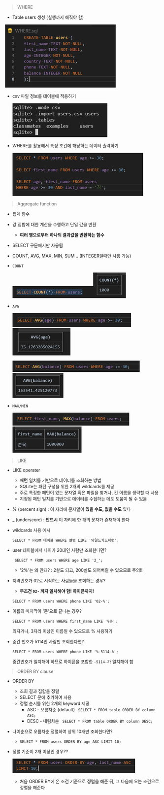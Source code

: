 > WHERE

* Table users 생성 (실행까지 해줘야 함)

![image-20220314141010683](db_day1_2.assets/image-20220314141010683.png)

* csv 파일 정보를 테이블에 적용하기

  ![image-20220314141055734](db_day1_2.assets/image-20220314141055734.png)

* WHERE를 활용해서 특정 조건에 해당하는 데이터 출력하기

  ![image-20220314141508311](db_day1_2.assets/image-20220314141508311.png)

> Aggregate function

* 집계 함수
* 값 집합에 대한 계산을 수행하고 단일 값을 반환
  * **여러 행으로부터 하나의 결과값을 반환하는 함수**

* SELECT 구문에서만 사용됨

* COUNT, AVG, MAX, MIN, SUM .. (INTEGER일때만 사용 가능)

* `COUNT`

  ![image-20220314141831564](db_day1_2.assets/image-20220314141831564.png)![image-20220314141842965](db_day1_2.assets/image-20220314141842965.png)

* `AVG`

  ![image-20220314142044413](db_day1_2.assets/image-20220314142044413.png)![image-20220314142053618](db_day1_2.assets/image-20220314142053618.png)

  ![image-20220314142517478](db_day1_2.assets/image-20220314142517478.png)![image-20220314142525858](db_day1_2.assets/image-20220314142525858.png)

  

* `MAX/MIN`

  ![image-20220314142303445](db_day1_2.assets/image-20220314142303445.png)![image-20220314142314665](db_day1_2.assets/image-20220314142314665.png)

> LIKE

* LIKE operater
  * 패턴 일치를 기반으로 데이터를 조회하는 방법
  * SQLite는 패턴 구성을 위한 2개의 wildcards를 제공
  * 주로 특정한 패턴이 있는 문자열 혹은 파일을 찾거나, 긴 이름을 생략할 때 사용
  * 지정된 패턴 일치를 기반으로 데이터를 수집하는 데도 도움이 될 수 있음

* % (percent sign) : 이 자리에 문자열이 **있을 수도, 없을 수도** 있다
* _ (underscore) : **반드시** 이 자리에 한 개의 문자가 존재해야 한다

* wildcards 사용 예시

  `SELECT * FROM 테이블 WHERE 컬럼 LIKE '와일드카드패턴';`

* user 테이블에서 나이가 20대인 사람만 조회한다면?

  ` SELECT * FROM users WHERE age LIKE '2_';`

  * '2%'는 왜 안돼? : 2살도 되고, 200살도 되어버릴 수 있으므로 주의!!

* 지역번호가 02로 시작하는 사람들을 조회하는 경우?

  * **무조건 `02-` 까지 일치해야 함! 하이픈까지!**

  `SELECT * FROM users WHERE phone LIKE '02-%';`

* 이름의 마지막이 '준'으로 끝나는 경우?

  `SELECT * FROM users WHERE first_name LIKE '%준';`

  외자거나, 3자리 이상인 이름일 수 있으므로 % 사용하기

* 중간 번호가 5114인 사람만 조회한다면?

  `SELECT * FROM users WHERE phone LIKE '%-5114-%';`

  중간번호가 일치해야 하므로 하이픈을 포함한 `-5114-`가 일치해야 함

> ORDER BY clause

* ORDER BY
  * 조회 결과 집합을 정렬
  * SELECT 문에 추가하여 사용
  * 정렬 순서를 위한 2개의 keyword 제공
    * ASC - 오름차순 (default) ` SELECT * FROM table ORDER BY column ASC;`
    * DESC - 내림차순 ` SELECT * FROM table ORDER BY column DESC;`

* 나이순으로 오름차순 정렬하여 상위 10개만 조회한다면?
  * `SELECT * FROM users ORDER BY age ASC LIMIT 10;`

* 정렬 기준이 2개 이상인 경우??

  ![image-20220314150442478](db_day1_2.assets/image-20220314150442478.png)

  * 처음 ORDER BY에 온 조건 기준으로 정렬을 해준 뒤, 그 다음에 오는 조건으로 정렬을 해준다